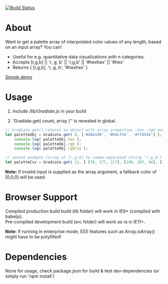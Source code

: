 [![Build Status](https://travis-ci.org/rolandcoops/Gradiate.svg?branch=master)](https://travis-ci.org/rolandcoops/Gradiate)

# About

Want to get a palette array of interpolated color values of any length, based on an input array? You can!

  - Useful for e.g. quantitative data visualizations with n categories.
  - Accepts [r,g,b] || 'r, g, b' || 'r,g,b' || '#hexhex' || '#hex'
  - Returns { [r,g,b], 'r, g, b', '#hexhex' }

[Simple demo](https://cdn.rawgit.com/rolandcoops/Gradiate/master/demo/demo.html "via rawgit.com")

# Usage

1. Include */lib/Gradiate.js* in your build

2. 'Gradiate.get( count, array )'' is revealed in global.


```javascript
// Gradiate.get() returns an object with array properties .hex .rgb and .rgbCsv
let paletteObj = Gradiate.get( 8, ['#46b1d9', '#64cf54', '#ffd544'] );
	console.log( paletteObj.hex );
	console.log( paletteObj.rgb );
	console.log( paletteObj.rgbCsv );

// second example (array of [r,g,b] to comma-separated string 'r,g,b')
let paletteCsv = Gradiate.get( 11, [ [70, 177, 217], [100, 207, 84], [255, 213, 68] ] ).rgbCsv;
```


**Note:** If invalid input is supplied as the array argument, a fallback color of [0,0,0] will be used.



# Browser Support

Compiled production build build (lib folder) will work in IE9+ (compiled with babeljs).  
Pre-compiled development build (src folder) will work as-is in IE11+.

**Note**: If running in enterprise mode, ES5 features such as Array.isArray() might have to be polyfilled!



# Dependencies

None for usage, check package.json for build & test dev-dependencies (or simply run 'npm install')
